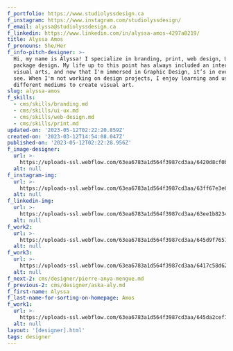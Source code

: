 ```yaml
---
f_portfolio: https://www.studiolyssdesign.ca
f_instagram: https://www.instagram.com/studiolyssdesign/
f_email: alyssa@studiolyssdesign.ca
f_linkedin: https://www.linkedin.com/in/alyssa-amos-4297a8219/
title: Alyssa Amos
f_pronouns: She/Her
f_info-pitch-designer: >-
  Hi, my name is Alyssa! I specialize in branding, print, web design, UX/UI, and
  package design. My life up to this point has always included an interest in
  visual arts, and now that I'm immersed in Graphic Design, it’s in everything I
  see. When I'm not working on design projects, I enjoy learning and using
  different mediums to create visual art.
slug: alyssa-amos
f_skills:
  - cms/skills/branding.md
  - cms/skills/ui-ux.md
  - cms/skills/web-design.md
  - cms/skills/print.md
updated-on: '2023-05-12T02:22:20.859Z'
created-on: '2023-03-12T14:54:08.047Z'
published-on: '2023-05-12T02:22:28.956Z'
f_image-designer:
  url: >-
    https://uploads-ssl.webflow.com/63ea6783a1d564f3987cd3aa/6420d8cf0bbd0a588d1765c8_amos-alyssa-2.jpg
  alt: null
f_instagram-img:
  url: >-
    https://uploads-ssl.webflow.com/63ea6783a1d564f3987cd3aa/63ff67e3e6a8a34fd0d96f39_insta%20(1).svg
  alt: null
f_linkedin-img:
  url: >-
    https://uploads-ssl.webflow.com/63ea6783a1d564f3987cd3aa/63ee1b823465de8414c4146a_linked-in-icon.svg
  alt: null
f_work2:
  url: >-
    https://uploads-ssl.webflow.com/63ea6783a1d564f3987cd3aa/645d9f7657a4cc6eb941a614_alyssa-amos-optic-ux_ui-casestudy.jpg
  alt: null
f_work3:
  url: >-
    https://uploads-ssl.webflow.com/63ea6783a1d564f3987cd3aa/6417c58d628839106d3c5f63_alyssa-amos-thrive-therapy-branding-casestudy.jpg
  alt: null
f_next-2: cms/designer/pierre-anya-mengue.md
f_previous-2: cms/designer/aska-aly.md
f_first-name: Alyssa
f_last-name-for-sorting-on-homepage: Amos
f_work1:
  url: >-
    https://uploads-ssl.webflow.com/63ea6783a1d564f3987cd3aa/645da2cef700d10a31dc0511_bag.jpg
  alt: null
layout: '[designer].html'
tags: designer
---
```



